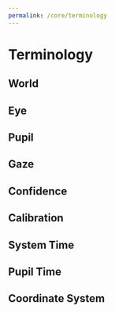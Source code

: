 ```yaml
---
permalink: /core/terminology
---
```


# Terminology

## World

## Eye

## Pupil

## Gaze

## Confidence

## Calibration

## System Time

## Pupil Time

## Coordinate System